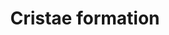 ---
authors:
- ReactomeTeam
description: Cristae are invaginations of the inner mitochondrial membrane that extend
  into the matrix and are lined with cytochrome complexes and F1Fo ATP synthase complexes.
  Cristae increase the surface area of the inner membranes allowing greater numbers
  of respiratory complexes. Cristae are also believed to serve as "proton pockets"
  to generate localized regions of higher membrane potential. The steps in the biogenesis
  of cristae are not yet completely elucidated (reviewed in Zick et al. 2009) but
  the formation of the Mitochondrial Contact Site and Cristae Organizing System (MICOS,
  formerly also known as MINOS, reviewed in Rampelt et al. 2016, Kozjak-Pavlovic 2016,
  van der Laan et al. 2016) and localized concentrations of cardiolipin are known
  to define the inward curvature of the inner membrane at the bases of cristae. MICOS
  also links these regions of the inner membrane with complexes (the SAM complex and,
  in fungi, the TOM complex) embedded in the outer membrane. CHCHD3 (MIC19) and IMMT
  (MIC60) subunits of MICOS also interact with OPA1 at the inner membrane (Darshi
  et al. 2011, Glytsou et al. 2016).<br>Formation of dimers or oligomers of the F1Fo
  ATP synthase complex causes extreme curvature of the inner membrane at the apices
  of cristae (reviewed in Seelert and Dencher 2011, Habersetzer et al. 2013). Defects
  in either MICOS or F1Fo ATP synthase oligomerization produce abnormal mitochondrial
  morphologies.  View original pathway at [http://www.reactome.org/PathwayBrowser/#DIAGRAM=8949613
  Reactome].
last-edited: 2021-01-25
organisms:
- Homo sapiens
redirect_from:
- /index.php/Pathway:WP4106
- /instance/WP4106
revision: null
schema-jsonld:
- '@context': https://schema.org/
  '@id': https://wikipathways.github.io/pathways/WP4106.html
  '@type': Dataset
  creator:
    '@type': Organization
    name: WikiPathways
  description: Cristae are invaginations of the inner mitochondrial membrane that
    extend into the matrix and are lined with cytochrome complexes and F1Fo ATP synthase
    complexes. Cristae increase the surface area of the inner membranes allowing greater
    numbers of respiratory complexes. Cristae are also believed to serve as "proton
    pockets" to generate localized regions of higher membrane potential. The steps
    in the biogenesis of cristae are not yet completely elucidated (reviewed in Zick
    et al. 2009) but the formation of the Mitochondrial Contact Site and Cristae Organizing
    System (MICOS, formerly also known as MINOS, reviewed in Rampelt et al. 2016,
    Kozjak-Pavlovic 2016, van der Laan et al. 2016) and localized concentrations of
    cardiolipin are known to define the inward curvature of the inner membrane at
    the bases of cristae. MICOS also links these regions of the inner membrane with
    complexes (the SAM complex and, in fungi, the TOM complex) embedded in the outer
    membrane. CHCHD3 (MIC19) and IMMT (MIC60) subunits of MICOS also interact with
    OPA1 at the inner membrane (Darshi et al. 2011, Glytsou et al. 2016).<br>Formation
    of dimers or oligomers of the F1Fo ATP synthase complex causes extreme curvature
    of the inner membrane at the apices of cristae (reviewed in Seelert and Dencher
    2011, Habersetzer et al. 2013). Defects in either MICOS or F1Fo ATP synthase oligomerization
    produce abnormal mitochondrial morphologies.  View original pathway at [http://www.reactome.org/PathwayBrowser/#DIAGRAM=8949613
    Reactome].
  keywords:
  - APOO (MIC26)
  - 'APOO (MIC26) '
  - APOOL (MIC27)
  - 'APOOL (MIC27) '
  - 'ATP5A1 '
  - 'ATP5B '
  - 'ATP5C1 '
  - 'ATP5D '
  - 'ATP5E '
  - 'ATP5F1 '
  - 'ATP5G1 '
  - 'ATP5G2 '
  - 'ATP5G3 '
  - 'ATP5H '
  - 'ATP5I '
  - 'ATP5J '
  - 'ATP5J2 '
  - 'ATP5L '
  - 'ATP5O '
  - 'ATP5S '
  - CHCHD3 (MIC19)
  - 'CHCHD3 (MIC19) '
  - CHCHD6 (MIC25)
  - 'CHCHD6 (MIC25) '
  - DNAJC11
  - 'DNAJC11 '
  - F1Fo ATP synthase
  - HSPA9(1-679)
  - 'HSPA9(1-679) '
  - IMMT (MIC60)
  - 'IMMT (MIC60) '
  - MIB
  - MIC13 (QIL1)
  - 'MIC13 (QIL1) '
  - MINOS1 (MIC10)
  - 'MINOS1 (MIC10) '
  - 'MT-ATP6 '
  - 'MT-ATP8 '
  - 'MTX1 '
  - 'MTX2 '
  - SAM complex
  - 'SAMM50 '
  - TMEM11
  - 'TMEM11 '
  - dimer
  license: CC0
  name: Cristae formation
seo: CreativeWork
title: Cristae formation
wpid: WP4106
---